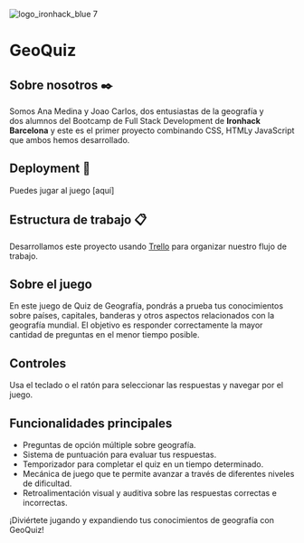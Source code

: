 ![logo_ironhack_blue 7](https://user-images.githubusercontent.com/23629340/40541063-a07a0a8a-601a-11e8-91b5-2f13e4e6b441.png)

# GeoQuiz

## Sobre nosotros ✒️
Somos Ana Medina y Joao Carlos, dos entusiastas de la geografía y  
dos alumnos del Bootcamp de Full Stack Development de  **Ironhack Barcelona** y
este es el primer proyecto combinando CSS, HTMLy JavaScript que ambos hemos desarrollado.

## Deployment 🚀
Puedes jugar al juego [aquí]

## Estructura de trabajo 📋
Desarrollamos este proyecto usando [Trello](http://trello.com/home) para organizar nuestro flujo de trabajo.

## Sobre el juego
En este juego de Quiz de Geografía, pondrás a prueba tus conocimientos sobre países, capitales, banderas y otros aspectos relacionados con la geografía mundial. El objetivo es responder correctamente la mayor cantidad de preguntas en el menor tiempo posible.

## Controles
Usa el teclado o el ratón para seleccionar las respuestas y navegar por el juego.

## Funcionalidades principales
- Preguntas de opción múltiple sobre geografía.
- Sistema de puntuación para evaluar tus respuestas.
- Temporizador para completar el quiz en un tiempo determinado.
- Mecánica de juego que te permite avanzar a través de diferentes niveles de dificultad.
- Retroalimentación visual y auditiva sobre las respuestas correctas e incorrectas.

¡Diviértete jugando y expandiendo tus conocimientos de geografía con GeoQuiz!



